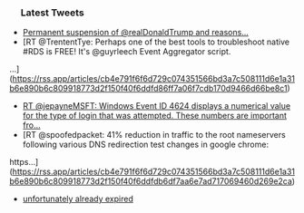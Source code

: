 <h3><a href="https://twitter.com/endi24"><img height=16 src="https://upload.wikimedia.org/wikipedia/sco/9/9f/Twitter_bird_logo_2012.svg"></a> Latest Tweets</h3>

<!-- BLOG-POST-LIST:START -->
- [Permanent suspension of @realDonaldTrump and reasons...](https://rss.app/articles/cb4e791f6f6d729c074351566bd3a7c508111d6e1a31b6e890b6c809918773d2f150f40f6ddfd861f7a06879d91d0e9565d16ee7c5)
- [RT @TrententTye: Perhaps one of the best tools to troubleshoot native #RDS is FREE! It's @guyrleech Event Aggregator script. 

…](https://rss.app/articles/cb4e791f6f6d729c074351566bd3a7c508111d6e1a31b6e890b6c809918773d2f150f40f6ddfd86ff7a06f7cdb170d9466d66be8c1)
- [RT @jepayneMSFT: Windows Event ID 4624 displays a numerical value for the type of login that was attempted. These numbers are important fro…](https://rss.app/articles/cb4e791f6f6d729c074351566bd3a7c508111d6e1a31b6e890b6c809918773d2f150f40f6ddfd86ff7a36378dc160e9066d16ce9c2)
- [RT @spoofedpacket: 41% reduction in traffic to the root nameservers following various DNS redirection test changes in google chrome:

https…](https://rss.app/articles/cb4e791f6f6d729c074351566bd3a7c508111d6e1a31b6e890b6c809918773d2f150f40f6ddfdb6df7aa6e7ad717069460d269e2ca)
- [unfortunately already expired](https://rss.app/articles/cb4e791f6f6d729c074351566bd3a7c508111d6e1a31b6e890b6c809918773d2f150f40f6ddfda6cf6a56d7ade14089069dd6ee4ca)
<!-- BLOG-POST-LIST:END -->
